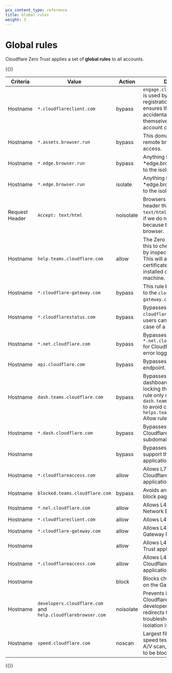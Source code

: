 ```yaml
---
pcx_content_type: reference
title: Global rules
weight: 3
---
```


# Global rules

Cloudflare Zero Trust applies a set of **global rules** to all accounts.

{{<table-wrap>}}

| Criteria       | Value                                                        | Action    | Description                                                                                                                                                                                 |
| -------------- | ------------------------------------------------------------ | --------- | ------------------------------------------------------------------------------------------------------------------------------------------------------------------------------------------- |
| Hostname       | `*.cloudflareclient.com`                                     | bypass    | `engage.cloudflareclient.com` is used by client for registration. This policy ensures that users cannot accidentally block themselves from making account changes.                          |
| Hostname       | `*.assets.browser.run`                                       | bypass    | This domain is required for remote browser isolation access.                                                                                                                                |
| Hostname       | `*.edge.browser.run`                                         | bypass    | Anything bound for \*edge.browser.run must go to the isolation browser.                                                                                                                     |
| Hostname       | `*.edge.browser.run`                                         | isolate   | Anything bound for \*edge.browser.run must go to the isolation browser.                                                                                                                     |
| Request Header | `Accept: text/html`                                          | noisolate | Browsers issue an `Accept:` header that begins with `text/html`. We do not isolate if we do not see this header because this is not a browser.                                              |
| Hostname       | `help.teams.cloudflare.com`                                  | allow     | The Zero Trust client will use this to check if Gateway is on by inspecting the certificate. This will also check if the certificate is properly installed on the client machine.           |
| Hostname       | `*.cloudflare-gateway.com`                                   | bypass    | This rule bypasses requests to the `cloudflare-gateway.com` DNS endpoint.                                                                                                                   |
| Hostname       | `*.cloudflarestatus.com`                                     | bypass    | Bypasses `cloudflarestatus.com` so users can reach the page in case of a Gateway outage.                                                                                                    |
| Hostname       | `*.net.cloudflare.com`                                       | bypass    | Bypasses `*.nel.cloudflarestatus.com` for Cloudflare's network error logging feature.                                                                                                       |
| Hostname       | `api.cloudflare.com`                                         | bypass    | Bypasses Cloudflare's API endpoint.                                                                                                                                                         |
| Hostname       | `dash.teams.cloudflare.com`                                  | bypass    | Bypasses Zero Trust dashboard to avoid users locking themselves out. This rule only matches `dash.teams.cloudflare.com` to avoid clashing with the `helps.teams.cloudflare.com` Allow rule. |
| Hostname       | `*.dash.cloudflare.com`                                      | bypass    | Bypasses the main Cloudflare dashboard and subdomains.                                                                                                                                      |
| Hostname       |                                                              | bypass    | Bypasses this hostname to support the OCSP application.                                                                                                                                     |
| Hostname       | `*.cloudflareaccess.com`                                     | allow     | Allows L7 security for Cloudflare Access applications.                                                                                                                                      |
| Hostname       | `blocked.teams.cloudflare.com`                               | bypass    | Avoids an infinite loop on the block page.                                                                                                                                                  |
| Hostname       | `*.nel.cloudflare.com`                                       | allow     | Allows L4 access for Network Error Logging.                                                                                                                                                 |
| Hostname       | `*.cloudflareclient.com`                                     | allow     | Allows L4 access for clients.                                                                                                                                                               |
| Hostname       | `*.cloudflare-gateway.com`                                   | allow     | Allows L4 access for Gateway Proxy PAC DNS.                                                                                                                                                 |
| Hostname       |                                                              | allow     | Allows L4 access for Zero Trust applications.                                                                                                                                               |
| Hostname       | `*.cloudflareaccess.com`                                     | allow     | Allows L4 access for Cloudflare Access applications.                                                                                                                                        |
| Hostname       |                                                              | block     | Blocks child abuse materials on the Gateway Proxy.                                                                                                                                          |
| Hostname       | `developers.cloudflare.com` and `help.cloudflarebrowser.com` | noisolate | Prevents isolation of Cloudflare help pages or developer docs that RBI redirects to help users troubleshoot configuration or isolation issues.                                              |
| Hostname       | `speed.cloudflare.com`                                       | noscan    | Largest files transmitted in speed test are too large to A/V scan, causing speedtest to be blocked.                                                                                         |

{{</table-wrap>}}
